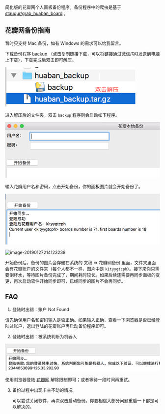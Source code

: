 简化版的花瓣网个人画板备份程序。备份程序中的爬虫是基于 [staugur/grab_huaban_board](https://github.com/staugur/grab_huaban_board) 。



## 花瓣网备份指南

暂时只支持 Mac 备份，如有 Windows 的需求可以给我留言。

下载备份程序 [backup](https://7465-test-3c9b5e-1258459492.tcb.qcloud.la/huaban_backup.tar.gz) （点击复制链接下载，可以将链接通过微信/QQ发送到电脑上下载），下载完成后双击即可解压。

![](https://raw.githubusercontent.com/ZhuPeng/grab_huaban_board/master/image/untar.png)



进入解压后的文件夹，双击 `backup` 程序则会启动如下程序。

![image-20190126215849044](https://raw.githubusercontent.com/ZhuPeng/grab_huaban_board/master/image/start.png)



输入花瓣用户名和密码，点击开始备份，你的画板图片就会开始备份了。

![image-20190126220220140](https://raw.githubusercontent.com/ZhuPeng/grab_huaban_board/master/image/start_log.png)

![image-20190127214123238](https://7465-test-3c9b5e-1258459492.tcb.qcloud.la/huaban_backup/doc_backpu.png?sign=12f4d7509e5bcc144a736353c4aa8993&t=1548596439)



开始备份后，备份的图片会存储在系统的 文稿 => 花瓣网备份 里面，文件夹里面会有花瓣账户的文件夹（每个人都不一样，图片中是 `kityygtcph`）。接下来你只需要倒杯水，等待图片备份完成了，期间耗时较长。如果后续还需要再同步画板的变更，再次启动软件开始同步即可，已经同步的图片不会再同步。



## FAQ

1. 登陆时出错：账户 Not Found

请先确保用户名和密码输入是否正确。如果输入正确，查看一下浏览器是否已经登陆过账户，退出登陆的花瓣账户再启动备份程序即可。



2. 登陆时出错：被系统判断为机器人

![image-20190126221031061](https://raw.githubusercontent.com/ZhuPeng/grab_huaban_board/master/image/robot.png)

使用浏览器登陆 [花瓣网](http://login.meiwu.co) 解除限制即可；或者等待一段时间再重试。



3. 备份过程中出现卡主不动的情况

   可以尝试关闭软件，再次双击启动备份。你要相信大部分问题重启一下都是可以解决的。